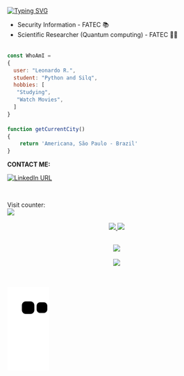 
 <div align="left">
 
[![Typing SVG](https://readme-typing-svg.herokuapp.com?size=26&duration=2500&color=FFFFFF&background=00FF8E00&left=true&multiline=true&width=650&height=140&lines=Hi!+I'm+Léo,+;student+developer!;Feel+free+to+take+a+look+my+repositories.+)](https://git.io/typing-svg)
</div>

- Security Information - FATEC 📚
- Scientific Researcher (Quantum computing) - FATEC 👨‍💼 

```javascript
 
const WhoAmI = 
{
  user: "Leonardo R.",
  student: "Python and Silq",
  hobbies: [
   "Studying",
   "Watch Movies",
  ]
}
	
function getCurrentCity() 
{
	return 'Americana, São Paulo - Brazil'
}

 ```
 
**CONTACT ME:**

[![LinkedIn URL](https://img.shields.io/badge/-LinkedIn-%230077B5?style=for-the-badge&logo=linkedin&logoColor=white)](https://www.linkedin.com/in/leonardo-r2022)

<br>

Visit counter: <br>
<img src="https://profile-counter.glitch.me/LeoNardoRR/count.svg" />

<div align="center">
  <a href="https://github.com/LeoNardoRR">
  <img height="140em" src="https://github-readme-stats.vercel.app/api?username=LeoNardoRR&show_icons=true&theme=dracula&include_all_commits=true&count_private=true"/>
  <img height="140em" src="https://github-readme-stats.vercel.app/api/top-langs/?username=LeoNardoRR&layout=compact&langs_count=7&theme=dracula"/>
</div>
  
</br>

<p align="center">
  <a href="https://skillicons.dev">
    <img src="https://skillicons.dev/icons?i=html,css,python"/>
  </a>
</p>
 
 <p align="center">
  <a href="https://skillicons.dev">
    <img src="https://skillicons.dev/icons?i=mysql,vuejs,java,js"/>
  </a>
</p>
 
</div><br/>
  
![Snake eif](https://github.com/LeoNardoRR/LeoNardoRR/blob/output/github-contribution-grid-snake.svg)
